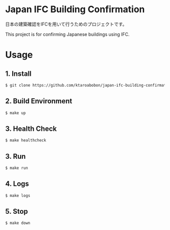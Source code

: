 # Japan IFC Building Confirmation

日本の建築確認をIFCを用いて行うためのプロジェクトです。

This project is for confirming Japanese buildings using IFC.

# Usage

## 1. Install

```bash
$ git clone https://github.com/ktaroabobon/japan-ifc-building-confirmation.git
```

## 2. Build Environment

```bash
$ make up
```

## 3. Health Check

```bash
$ make healthcheck
```

## 3. Run

```bash
$ make run
```

## 4. Logs

```bash
$ make logs
```

## 5. Stop

```bash
$ make down
```

